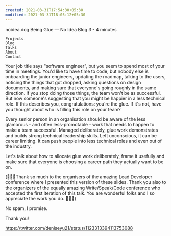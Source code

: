 ```yaml
---
created: 2021-03-31T17:54:30+05:30
modified: 2021-03-31T18:05:12+05:30
---
```


noidea.dog
Being Glue — No Idea Blog
3 - 4 minutes

    Projects
    Blog
    Talks
    About
    Contact

Your job title says "software engineer", but you seem to spend most of your time in meetings. You'd like to have time to code, but nobody else is onboarding the junior engineers, updating the roadmap, talking to the users, noticing the things that got dropped, asking questions on design documents, and making sure that everyone's going roughly in the same direction. If you stop doing those things, the team won't be as successful. But now someone's suggesting that you might be happier in a less technical role. If this describes you, congratulations: you're the glue. If it's not, have you thought about who is filling this role on your team?

Every senior person in an organisation should be aware of the less glamorous - and often less-promotable - work that needs to happen to make a team successful. Managed deliberately, glue work demonstrates and builds strong technical leadership skills. Left unconscious, it can be career limiting. It can push people into less technical roles and even out of the industry.

Let's talk about how to allocate glue work deliberately, frame it usefully and make sure that everyone is choosing a career path they actually want to be on.

(:sparkling_heart::sparkling_heart::sparkling_heart:Thank so much to the organisers of the amazing Lead Developer conference where I presented this version of these slides. Thank you also to the organizers of the equally amazing Write/Speak/Code conference who accepted the first iteration of this talk. You are wonderful folks and I so appreciate the work you do. :sparkling_heart::sparkling_heart::sparkling_heart:)

No spam, I promise.

Thank you!

https://twitter.com/deniseyu21/status/1123313394113753088